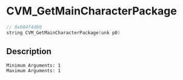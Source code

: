# CVM_GetMainCharacterPackage
```c
// 0x004f4d60
string CVM_GetMainCharacterPackage(unk p0)
```
## Description
```
Minimum Arguments: 1
Maximum Arguments: 1
```
